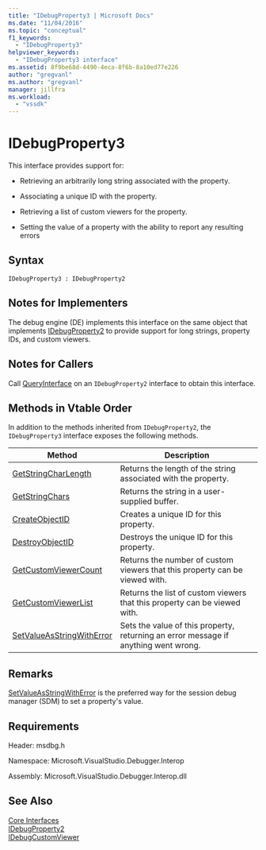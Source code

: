 ```yaml
---
title: "IDebugProperty3 | Microsoft Docs"
ms.date: "11/04/2016"
ms.topic: "conceptual"
f1_keywords: 
  - "IDebugProperty3"
helpviewer_keywords: 
  - "IDebugProperty3 interface"
ms.assetid: 8f9be68d-4490-4eca-8f6b-8a10ed77e226
author: "gregvanl"
ms.author: "gregvanl"
manager: jillfra
ms.workload: 
  - "vssdk"
---
```

# IDebugProperty3
This interface provides support for:  
  
-   Retrieving an arbitrarily long string associated with the property.  
  
-   Associating a unique ID with the property.  
  
-   Retrieving a list of custom viewers for the property.  
  
-   Setting the value of a property with the ability to report any resulting errors  
  
## Syntax  
  
```  
IDebugProperty3 : IDebugProperty2  
```  
  
## Notes for Implementers  
 The debug engine (DE) implements this interface on the same object that implements [IDebugProperty2](../../../extensibility/debugger/reference/idebugproperty2.md) to provide support for long strings, property IDs, and custom viewers.  
  
## Notes for Callers  
 Call [QueryInterface](/cpp/atl/queryinterface) on an `IDebugProperty2` interface to obtain this interface.  
  
## Methods in Vtable Order  
 In addition to the methods inherited from `IDebugProperty2`, the `IDebugProperty3` interface exposes the following methods.  
  
|Method|Description|  
|------------|-----------------|  
|[GetStringCharLength](../../../extensibility/debugger/reference/idebugproperty3-getstringcharlength.md)|Returns the length of the string associated with the property.|  
|[GetStringChars](../../../extensibility/debugger/reference/idebugproperty3-getstringchars.md)|Returns the string in a user-supplied buffer.|  
|[CreateObjectID](../../../extensibility/debugger/reference/idebugproperty3-createobjectid.md)|Creates a unique ID for this property.|  
|[DestroyObjectID](../../../extensibility/debugger/reference/idebugproperty3-destroyobjectid.md)|Destroys the unique ID for this property.|  
|[GetCustomViewerCount](../../../extensibility/debugger/reference/idebugproperty3-getcustomviewercount.md)|Returns the number of custom viewers that this property can be viewed with.|  
|[GetCustomViewerList](../../../extensibility/debugger/reference/idebugproperty3-getcustomviewerlist.md)|Returns the list of custom viewers that this property can be viewed with.|  
|[SetValueAsStringWithError](../../../extensibility/debugger/reference/idebugproperty3-setvalueasstringwitherror.md)|Sets the value of this property, returning an error message if anything went wrong.|  
  
## Remarks  
 [SetValueAsStringWithError](../../../extensibility/debugger/reference/idebugproperty3-setvalueasstringwitherror.md) is the preferred way for the session debug manager (SDM) to set a property's value.  
  
## Requirements  
 Header: msdbg.h  
  
 Namespace: Microsoft.VisualStudio.Debugger.Interop  
  
 Assembly: Microsoft.VisualStudio.Debugger.Interop.dll  
  
## See Also  
 [Core Interfaces](../../../extensibility/debugger/reference/core-interfaces.md)   
 [IDebugProperty2](../../../extensibility/debugger/reference/idebugproperty2.md)   
 [IDebugCustomViewer](../../../extensibility/debugger/reference/idebugcustomviewer.md)